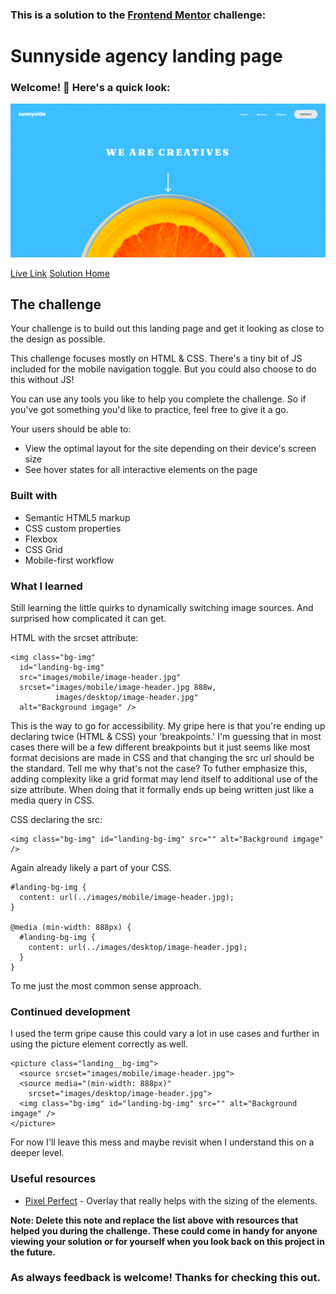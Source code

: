 ### This is a solution to the [Frontend Mentor](https://www.frontendmentor.io/home) challenge:

# Sunnyside agency landing page

### Welcome! 👋 Here's a quick look:

![My solution](./design/FrontendMentorSunnysideagency%20landingpage.png)

[Live Link](https://neenreva.github.io/sunnyside-agency-landing-page-main/) [Solution Home](https://www.frontendmentor.io/challenges/sunnyside-agency-landing-page-7yVs3B6ef/hub/sunnyside-agency-landing-page-Rb9Mhsibh)

## The challenge

Your challenge is to build out this landing page and get it looking as close to the design as possible.

This challenge focuses mostly on HTML & CSS. There's a tiny bit of JS included for the mobile navigation toggle. But you could also choose to do this without JS!

You can use any tools you like to help you complete the challenge. So if you've got something you'd like to practice, feel free to give it a go.

Your users should be able to:

- View the optimal layout for the site depending on their device's screen size
- See hover states for all interactive elements on the page

### Built with

- Semantic HTML5 markup
- CSS custom properties
- Flexbox
- CSS Grid
- Mobile-first workflow

### What I learned

Still learning the little quirks to dynamically switching image sources. And surprised how complicated it can get.

HTML with the srcset attribute: 

```
<img class="bg-img" 
  id="landing-bg-img" 
  src="images/mobile/image-header.jpg" 
  srcset="images/mobile/image-header.jpg 888w, 
          images/desktop/image-header.jpg" 
  alt="Background imgage" />
```

This is the way to go for accessibility. My gripe here is that you're ending up declaring twice (HTML & CSS) your 'breakpoints.' I'm guessing that in most cases there will be a few different breakpoints but it just seems like most format decisions are made in CSS and that changing the src url should be the standard. Tell me why that's not the case? To futher emphasize this, adding complexity like a grid format may lend itself to additional use of the size attribute. When doing that it formally ends up being written just like a media query in CSS.



CSS declaring the src: 

```
<img class="bg-img" id="landing-bg-img" src="" alt="Background imgage" />
```

Again already likely a part of your CSS.

```
#landing-bg-img {
  content: url(../images/mobile/image-header.jpg);
}

@media (min-width: 888px) {
  #landing-bg-img {
    content: url(../images/desktop/image-header.jpg);
  }
}
```

To me just the most common sense approach.

### Continued development

I used the term gripe cause this could vary a lot in use cases and further in using the picture element correctly as well.

```
<picture class="landing__bg-img">
  <source srcset="images/mobile/image-header.jpg">
  <source media="(min-width: 888px)"
    srcset="images/desktop/image-header.jpg">
  <img class="bg-img" id="landing-bg-img" src="" alt="Background imgage" />
</picture>
```

For now I'll leave this mess and maybe revisit when I understand this on a deeper level.

### Useful resources

- [Pixel Perfect](https://www.welldonecode.com/perfectpixel/) - Overlay that really helps with the sizing of the elements.

**Note: Delete this note and replace the list above with resources that helped you during the challenge. These could come in handy for anyone viewing your solution or for yourself when you look back on this project in the future.**

### As always feedback is welcome! Thanks for checking this out.

